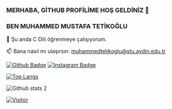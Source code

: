 ### MERHABA, GİTHUB PROFİLİME HOŞ GELDİNİZ 👋
### BEN MUHAMMED MUSTAFA TETİKOĞLU 
🌱 Şu anda C Dili öğrenmeye çalışıyorum.

📫 Bana nasıl mı ulaşırsın: muhammedtetikoglu@stu.aydin.edu.tr

<!--
**F4KOR4LL/F4KOR4LL** is a ✨ _special_ ✨ repository because its `README.md` (this file) appears on your GitHub profile.

Here are some ideas to get you started:

- 🔭 Şu anda C Programlama üzerinde çalışıyorum.
 🌱 Şu anda C Dili öğrenmeye çalışıyorum.
- 👯 I’m looking to collaborate on ...
- 🤔 I’m looking for help with ...
- 💬 Ask me about ...
 📫 Bana nasıl mı ulaşırsın: muhammedtetikoglu@stu.aydin.edu.tr
- 😄 Pronouns: ...
- ⚡ Fun fact: ...
-->
[![Github Badge](https://img.shields.io/badge/-Github-000?style=quare&labelColor=000&logo=Github&logoColor=white&link=https://github.com/F4KOR4LL)](https://github.com/F4KOR4LL) 
[![Instagram Badge](https://img.shields.io/badge/-Instagram-C13584?style=flat-quare&labelColor=C13584&logo=instagram&logoColor=white&link=https://www.instagram.com/muhammedmustafatetikoglu/?hl=tr)](https://www.instagram.com/muhammedmustafatetikoglu/?hl=tr)


[![Top Langs](https://github-readme-stats.vercel.app/api/top-langs/?username=F4KOR4LL&layout=compact)](https://github.com/F4KOR4LL)


![Github stats 2](https://github-readme-stats.vercel.app/api?username=F4KOR4LL&show_icons=true&theme=radical)

[![Visitor](https://visitor-badge.laobi.icu/badge?page_id=F4KOR4LL)](#)

